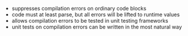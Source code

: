 - suppresses compilation errors on ordinary code blocks
- code must at least parse, but all errors will be lifted to runtime values
- allows compilation errors to be tested in unit testing frameworks
- unit tests on compilation errors can be written in the most natural way
